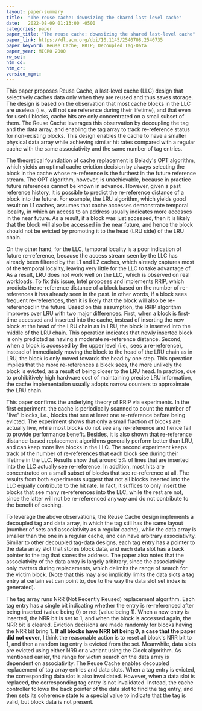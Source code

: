```yaml
---
layout: paper-summary
title:  "The reuse cache: downsizing the shared last-level cache"
date:   2022-08-09 01:13:00 -0500
categories: paper
paper_title: "The reuse cache: downsizing the shared last-level cache"
paper_link: https://dl.acm.org/doi/10.1145/2540708.2540735
paper_keyword: Reuse Cache; RRIP; Decoupled Tag-Data
paper_year: MICRO 2000
rw_set:
htm_cd:
htm_cr:
version_mgmt:
---
```


This paper proposes Reuse Cache, a last-level cache (LLC) design that selectively caches data only when they are
reused and thus saves storage. The design is based on the observation that most cache blocks in the LLC are useless
(i.e., will not see reference during their lifetime), and that even for useful blocks, cache hits are only concentrated 
on a small subset of them. 
The Reuse Cache leverages this observation by decoupling the tag and the data array, and enabling the tag array
to track re-reference status for non-existing blocks. This design enables the cache to have a smaller 
physical data array while achieving similar hit rates compared with a regular cache with the same associativity
and the same number of tag entries.

The theoretical foundation of cache replacement is Belady's OPT algorithm, which yields an optimal cache eviction
decision by always selecting the block in the cache whose re-reference is the furthest in the future reference
stream. The OPT algorithm, however, is unachievable, because in practice future references cannot be known in advance.
However, given a past reference history, it is possible to predict the re-reference distance of a block into the future.
For example, the LRU algorithm, which yields good result on L1 caches, assumes that cache accesses demonstrate temporal 
locality, in which an access to an address usually indicates more accesses in the near future.
As a result, if a block was just accessed, then it is likely that the block will also be accessed in the near future,
and hence the block should not be evicted by promoting it to the head (LRU side) of the LRU chain.

On the other hand, for the LLC, temporal locality is a poor indication of future re-reference, because the access
stream seen by the LLC has already been filtered by the L1 and L2 caches, which already captures most of the temporal 
locality, leaving very little for the LLC to take advantage of.
As a result, LRU does not work well on the LLC, which is observed on real workloads.
To fix this issue, Intel proposes and implements RRIP, which predicts the re-reference distance of a block based on
the number of re-references it has already seen in the past. In other words, if a block sees frequent re-references,
then it is likely that the block will also be re-referenced in the future.
Based on this assumption, the RRIP algorithm improves over LRU with two major differences.
First, when a block is first-time accessed and inserted into the cache, instead of inserting the new block 
at the head of the LRU chain as in LRU, the block is inserted into the middle of the LRU chain. 
This operation indicates that newly inserted block is only predicted as having a moderate re-reference distance.
Second, when a block is accessed by the upper level (i.e., sees a re-reference), instead of immediately moving the 
block to the head of the LRU chain as in LRU, the block is only moved towards the head by one step.
This operation implies that the more re-references a block sees, the more unlikely the block is evicted, as 
a result of being closer to the LRU head.
In practice, due to prohibitively high hardware cost of maintaining precise LRU information, the cache implementation
usually adopts narrow counters to approximate the LRU chain.

This paper confirms the underlying theory of RRIP via experiments.
In the first experiment, the cache is periodically scanned to count the number of "live" blocks, i.e., blocks 
that see at least one re-reference before being evicted.
The experiment shows that only a small fraction of blocks are actually live, while most blocks do not see any
re-reference and hence fail to provide performance benefit.
Besides, it is also shown that re-reference distance-based replacement algorithms generally perform better than LRU, 
and can keep more live blocks in the LLC.
The second experiment keeps track of the number of re-references that each block see during their lifetime
in the LLC.
Results show that around 5% of lines that are inserted into the LLC actually see re-reference. 
In addition, most hits are concentrated on a small subset of blocks that see re-reference at all.
The results from both experiments suggest that not all blocks inserted into the LLC equally contribute to the 
hit rate.
In fact, it suffices to only insert the blocks that see many re-references into the LLC, while the rest are not,
since the latter will not be re-referenced anyway and do not contribute to the benefit of caching.

To leverage the above observations, the Reuse Cache design implements a decoupled tag and data array, in which
the tag still has the same layout (number of sets and associativity as a regular cache), while the data 
array is smaller than the one in a regular cache, and can have arbitrary associativity.
Similar to other decoupled tag-data designs, each tag entry has a pointer to the data array slot that stores 
block data, and each data slot has a back pointer to the tag that stores the address.
The paper also notes that the associativity of the data array is largely arbitrary, since the associativity
only matters during replacements, which delimits the range of search for the victim block.
(Note that this may also implicitly limits the data slots a tag entry at certain set can point to, due to the 
way the data slot set index is generated).

The tag array runs NRR (Not Recently Reused) replacement algorithm.
Each tag entry has a single bit indicating whether the entry is re-referenced after being inserted 
(value being 0) or not (value being 1). 
When a new entry is inserted, the NRR bit is set to 1, and when the block is accessed again, the NRR bit is
cleared. Eviction decisions are made randomly for blocks having the NRR bit bring 1.
**If all blocks have NRR bit being 0, a case that the paper did not cover,** I think the reasonable action is to
reset all block's NRR bit to 1, and then a random tag entry is evicted from the set.
Meanwhile, data slots are evicted using either NRR or a variant using the Clock algorithm.
As mentioned earlier, the range for victim search on the data array is dependent on associativity.
The Reuse Cache enables decoupled replacement of tag array entries and data slots.
When a tag entry is evicted, the corresponding data slot is also invalidated.
However, when a data slot is replaced, the corresponding tag entry is not invalidated. Instead, the 
cache controller follows the back pointer of the data slot to find the tag entry, and then sets its coherence
state to a special value to indicate that the tag is valid, but block data is not present.


